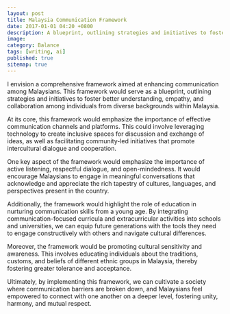 ```yaml
---
layout: post
title: Malaysia Communication Framework
date: 2017-01-01 04:20 +0800
description: A blueprint, outlining strategies and initiatives to foster better understanding, empathy, and collaboration among individuals from diverse backgrounds within Malaysia.
image:
category: Balance
tags: [writing, ai]
published: true
sitemap: true
---
```


I envision a comprehensive framework aimed at enhancing communication among Malaysians. This framework would serve as a blueprint, outlining strategies and initiatives to foster better understanding, empathy, and collaboration among individuals from diverse backgrounds within Malaysia.

At its core, this framework would emphasize the importance of effective communication channels and platforms. This could involve leveraging technology to create inclusive spaces for discussion and exchange of ideas, as well as facilitating community-led initiatives that promote intercultural dialogue and cooperation.

One key aspect of the framework would emphasize the importance of active listening, respectful dialogue, and open-mindedness. It would encourage Malaysians to engage in meaningful conversations that acknowledge and appreciate the rich tapestry of cultures, languages, and perspectives present in the country.

Additionally, the framework would highlight the role of education in nurturing communication skills from a young age. By integrating communication-focused curricula and extracurricular activities into schools and universities, we can equip future generations with the tools they need to engage constructively with others and navigate cultural differences.

Moreover, the framework would be promoting cultural sensitivity and awareness. This involves educating individuals about the traditions, customs, and beliefs of different ethnic groups in Malaysia, thereby fostering greater tolerance and acceptance.

Ultimately, by implementing this framework, we can cultivate a society where communication barriers are broken down, and Malaysians feel empowered to connect with one another on a deeper level, fostering unity, harmony, and mutual respect.
